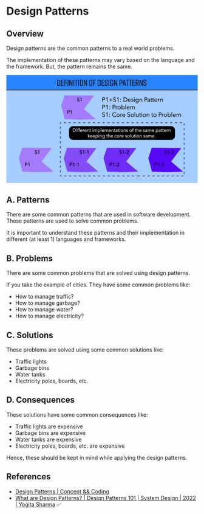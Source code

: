 # Design Patterns

## Overview

Design patterns are the common patterns to a real world problems.

The implementation of these patterns may vary based on the language and the framework. But, the pattern remains the same.

![](../../img/design_patterns.png)

## A. Patterns

There are some common patterns that are used in software development. These patterns are used to solve common problems.

It is important to understand these patterns and their implementation in different (at least 1) languages and frameworks.

## B. Problems

There are some common problems that are solved using design patterns.

If you take the example of cities. They have some common problems like:

- How to manage traffic?
- How to manage garbage?
- How to manage water?
- How to manage electricity?

## C. Solutions

These problems are solved using some common solutions like:

- Traffic lights
- Garbage bins
- Water tanks
- Electricity poles, boards, etc.

## D. Consequences

These solutions have some common consequences like:

- Traffic lights are expensive
- Garbage bins are expensive
- Water tanks are expensive
- Electricity poles, boards, etc. are expensive

Hence, these should be kept in mind while applying the design patterns.

## References

- [Design Patterns | Concept && Coding](https://www.youtube.com/playlist?list=PL6W8uoQQ2c63W58rpNFDwdrBnq5G3EfT7)
- [What are Design Patterns? | Design Patterns 101 | System Design | 2022 | Yogita Sharma](https://www.youtube.com/watch?v=FM_pRefVCB4) ✅
